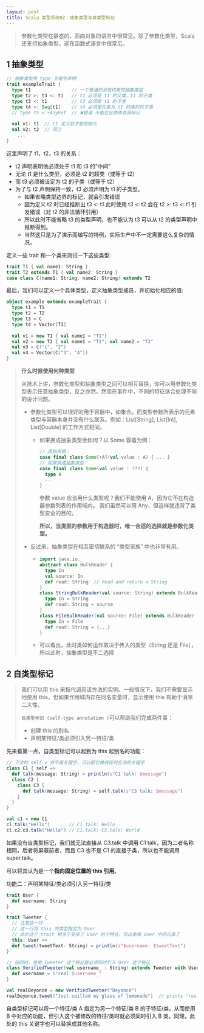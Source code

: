```yaml
---
layout: post
title: Scala 类型系统02：抽象类型与自类型标记
---
```

> 参数化类型在静态的，面向对象的语言中很常见。除了参数化类型，Scala 还支持抽象类型，这在函数式语言中很常见。

## 1 抽象类型

```scala
// 抽象类型用 type 关键字声明
trait exampleTrait {
  type t1               // 一个普通的没有约束的抽象类型
  type t2 >: t3 <: t1   // t2 必须是 t3 的父类，t1 的子类
  type t3 <: t1         // t3 必须是 t1 的子类
  type t4 <: Seq[t1]    // t4 必须是元素为 t1 的序列的子类
  // type t5 = +AnyRef  // ❌错误 不能在此使用变异标记
  
  val v1: t1  // t1 定义后才能初始化
  val v2: t2  // 同上
 	...
}
```

这里声明了 t1，t2，t3 的关系：

* t2 声明表明他必须处于 t1 和 t3 的“中间”
* 无论 t1 是什么类型，必须是 t2 的超类（或等于 t2）
* 而 t3 必须被设定为 t2 的子类（或等于 t2）
* 为了与 t2 声明保持一致，t3 必须声明为 t1 的子类型。
  * 如果省略类型边界的标记，就会引发错误
  * 因为定义 t2 时已经推断出 t3 <: t1 此时使用 t3 <: t2 会在 t2 >: t3 <: t1 引发错误（对 t2 的非法循环引用）
  * 所以此时不能省略 t3 的类型声明，也不能认为 t3 可以从 t2 的类型声明中推断得到。
  * 当然这只是为了演示而编写的特例，实际生产中不一定需要这么复杂的情况。

定义一些 trait 和一个类来测试一下这些类型: 

```scala
trait T1 { val name1: String }
trait T2 extends T1 { val name2: String }
case class C(name1: String, name2: String) extends T2
```

最后，我们可以定义一个具体类型，定义抽象类型成员，并初始化相应的值:

```scala
object example extends exampleTrait {
  type t1 = T1
  type t2 = T2
  type t3 = C
  type t4 = Vector[T1]
  
  val v1 = new T1 { val name1 = "T1"}
  val v2 = new T2 { val name1 = "T1"; val name2 = "T2"
  val v3 = C("1", "2")
  val v4 = Vector(C("3", "4"))
}
```

> **什么时候使用何种类型**
>
> 从技术上讲，参数化类型和抽象类型之间可以相互替换，你可以用参数化类型表示任意抽象类型，反之亦然。然而在事件中，不同的特征适合处理不同的设计问题。
>
> * 参数化类型可以很好的用于容器中，如集合。而类型参数所表示的元素类型与容器本身并没有什么联系。例如：List[String], List[Int], List[Double] 的工作方式相同。
>
>   * 如果换成抽象类型会如何？以 Some 容器为例：  
>
>     ```scala
>     // 原始声明：
>     case final class Some[+A](val value : A) { ... }
>     // 如果换成抽象类型：
>     case final class Some(val value : ???) {
>       type A
>       ... 
>     }
>     ```
>
>     参数 value 应该用什么类型呢？我们不能使用 A，因为它不在构造器参数列表的作用域内。 我们虽然可以用 Any，但这样就违背了类型安全的目的。 
>
>     **所以，当类型的参数用于构造器时，唯一合适的选择就是参数化类型。**
>
> * 反过来，抽象类型在相互密切联系的 “类型家族” 中也非常有用。
>
>   * ```scala
>     import java.io._
>     abstract class BulkReader {
>       type In
>       val source: In
>       def read: String  // Read and return a String
>     }
>     class StringBulkReader(val source: String) extends BulkReader {
>       type In = String
>       def read: String = source
>     }
>     class FileBulkReader(val source: File) extends BulkReader {
>       type In = File
>       def read: String = {...}
>     }
>     ```
>
>   * 可以看出，此时类如何运作取决于传入的类型（String 还是 File），所以此时，抽象类型是不二选择

## 2 自类型标记

>  我们可以用 this 来指代调用该方法的实例。一般情况下，我们不需要显示地使用 this，但如果作用域内存在同名变量时，显示使用 this 有助于消除二义性。
>
>  `自类型标记 (self-type annotation )`可以帮助我们完成两件事：
>
>  * 创建 this 的别名
>  * 声明某特征/类必须引入另一特征/类

先来看第一点，自类型标记可以起到为 this 起别名的功能：

```scala
// 下文的 self v 并不是关键字，可以把它换成任何合法的关键字
class C1 { self =>
  def talk(message: String) = println(s"C1 talk: $message")
  class C2 {
    class C3 {
      def talk(message: String) = self.talk(s"C3 talk: $message")
    }
  }
}

val c1 = new C1
cl.talk("Hello")       // C1 talk: Hello    
cl.c2.c3.talk("Hello") // C1.talk: C3.talk: World
```

如果没有自类型标记，我们就无法直接从 C3.talk 中调用 C1 talk，因为二者名称相同，后者将屏蔽前者，而且 C3 也不是 C1 的直接子类，所以也不能调用 super.talk。

可以将其认为是一个**指向固定位置的 this 引用**。

功能二：声明某特征/类必须引入另一特征/类

```scala
trait User {
  def username: String
}

trait Tweeter {
  // 注意这一行
  // 这一行将 this 的类型指定为 User
  // 此时这个 trait 相当于变成了 User 的子特征，可以使用 User 中的元素了
  this: User =>
  def tweet(tweetText: String) = println(s"$username: $tweetText")
}

// 但同时，使用 Tweeter 这个特征就必须同时引入 User 这个特征
class VerifiedTweeter(val username_ : String) extends Tweeter with User {
  def username = s"real $username_"
}

val realBeyoncé = new VerifiedTweeter("Beyoncé")
realBeyoncé.tweet("Just spilled my glass of lemonade")  // prints "real Beyoncé: Just spilled my glass of lemonade"
```

自类型标记可以将一个特征/类 A 指定为另一个特征/类 B 的子特征/类，从而使用 B 中对应的功能，但引入这个被修改的特征/类时就必须同时引入 B 类。同理，此处的 this 关键字也可以替换成其他名称。
